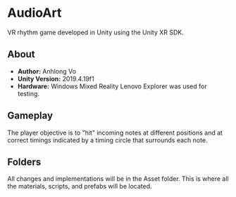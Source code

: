# AudioArt
VR rhythm game developed in Unity using the Unity XR SDK.

## About
* **Author:** Anhlong Vo
* **Unity Version:** 2019.4.19f1
* **Hardware:** Windows Mixed Reality Lenovo Explorer was used for testing.

## Gameplay
The player objective is to "hit" incoming notes at different positions and at correct timings indicated by a timing circle that surrounds each note. 

## Folders
All changes and implementations will be in the Asset folder. This is where all the materials, scripts, and prefabs will be located. 
